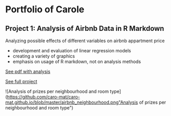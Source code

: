 # Portfolio of Carole

## Project 1: Analysis of Airbnb Data in R Markdown

Analyzing possible effects of different variables on airbnb appartment price
* development and evaluation of linear regression models
* creating a variety of graphics
* emphasis on usage of R markdown, not on analysis methods

[See pdf with analysis](https://github.com/caro-mat/airbnb/blob/master/03_rmarkdown/airbnb_main.pdf)

[See full project](https://github.com/caro-mat/airbnb)

![Analysis of prizes per neighbourhood and room type](https://github.com/caro-mat/caro-mat.github.io/blob/master/airbnb_neighbourhood.png"Analysis of prizes per neighbourhood and room type")
